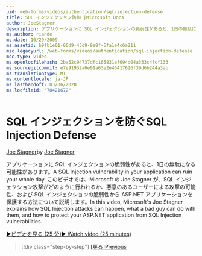 ```yaml
---
uid: web-forms/videos/authentication/sql-injection-defense
title: SQL インジェクション防御 |Microsoft Docs
author: JoeStagner
description: アプリケーションに SQL インジェクションの脆弱性があると、1日の無駄になる可能性があります。 このビデオでは、Microsoft の Joe Stagner が SQL インジェクション攻撃をどのように行うことができるかについて説明しています...
ms.author: riande
ms.date: 10/29/2009
ms.assetid: b9fb1e01-06d9-43d9-9e8f-5fa1e4c6a211
msc.legacyurl: /web-forms/videos/authentication/sql-injection-defense
msc.type: video
ms.openlocfilehash: 2ba52c94737dfc165831ef094d04a333c4fcf133
ms.sourcegitcommit: e7e91932a6e91a63e2e46417626f39d6b244a3ab
ms.translationtype: MT
ms.contentlocale: ja-JP
ms.lasthandoff: 03/06/2020
ms.locfileid: "78421672"
---
```

# <a name="sql-injection-defense"></a><span data-ttu-id="8b61c-104">SQL インジェクションを防ぐ</span><span class="sxs-lookup"><span data-stu-id="8b61c-104">SQL Injection Defense</span></span>

<span data-ttu-id="8b61c-105">[Joe Stagner](https://github.com/JoeStagner)</span><span class="sxs-lookup"><span data-stu-id="8b61c-105">by [Joe Stagner](https://github.com/JoeStagner)</span></span>

<span data-ttu-id="8b61c-106">アプリケーションに SQL インジェクションの脆弱性があると、1日の無駄になる可能性があります。</span><span class="sxs-lookup"><span data-stu-id="8b61c-106">A SQL Injection vulnerability in your application can ruin your whole day.</span></span> <span data-ttu-id="8b61c-107">このビデオでは、Microsoft の Joe Stagner が、SQL インジェクション攻撃がどのように行われるか、悪意のあるユーザーによる攻撃の可能性、および SQL インジェクションの脆弱性から ASP.NET アプリケーションを保護する方法について説明します。</span><span class="sxs-lookup"><span data-stu-id="8b61c-107">In this video, Microsoft's Joe Stagner explains how SQL Injection attacks can happen, what a bad guy can do with them, and how to protect your ASP.NET application from SQL Injection vulnerabilities.</span></span>

[<span data-ttu-id="8b61c-108">&#9654;ビデオを見る (25 分)</span><span class="sxs-lookup"><span data-stu-id="8b61c-108">&#9654; Watch video (25 minutes)</span></span>](https://channel9.msdn.com/Blogs/ASP-NET-Site-Videos/sql-injection-defense)

> [!div class="step-by-step"]
> <span data-ttu-id="8b61c-109">[[戻る]](creating-inactive-users.md)</span><span class="sxs-lookup"><span data-stu-id="8b61c-109">[Previous](creating-inactive-users.md)</span></span>

